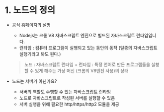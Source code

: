 # 1. 노드의 정의

+ 공식 홈페이지의 설명
    * Nodejs는 크롬 V8 자바스크립트 엔진으로 빌드된 자바스크립트 런타임입니다.
    * 런타임 : 컴퓨터 프로그램이 실행되고 있는 동안의 동작 (일종의 자바스크립트 실행기라고 봐도 된다.)
    > 노드 : 자바스크립트 런타임
        + 런타임 : 특정 언어로 만든 프로그램들을 실횅할 수 있게 해주는 가상 머신 (크롬의 V8엔진 사용)의 상태

+ 노드는 서버가 아닌가요?
    * 서버의 역할도 수행할 수 있는 자바스크립트 런타임
    * 노드로 자바스크립트로 작성된 서버를 실행할 수 있음
    * 서버 실행을 위해 필요한 http/https/http2 모듈을 제공

